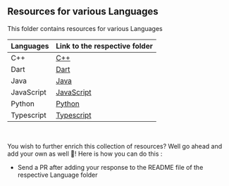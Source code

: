 ## Resources for various Languages
This folder contains resources for various Languages

| Languages | Link to the respective folder |
| ------------- | ------------- |
| C++ | [C++](/C++) |
| Dart | [Dart](/Dart) |
| Java | [Java](/Java) |
| JavaScript | [JavaScript](/JavaScript)|
| Python | [Python](/Python) |
| Typescript | [Typescript](/Typescript) |

<br/>

You wish to further enrich this collection of resources?
Well go ahead and add your own as well 🤩! Here is how you can do this :
- Send a PR after adding your response to the README file of the respective Language folder
